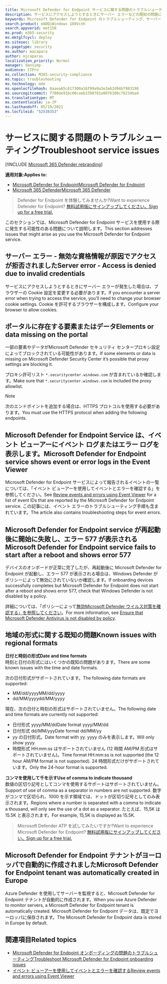 ```yaml
---
title: Microsoft Defender for Endpoint サービスに関する問題のトラブルシューティング
description: サービスにアクセスしようとするときにサーバー エラーなどの既知の問題に対する解決策と回避策を見つける。
keywords: Microsoft Defender for Endpoint のトラブルシューティング、サーバー エラー、アクセス拒否、無効な資格情報、データなし、ダッシュボード ポータル、許可、イベント ビューアー
search.product: eADQiWindows 10XVcnh
search.appverid: met150
ms.prod: m365-security
ms.mktglfcycl: deploy
ms.sitesec: library
ms.pagetype: security
ms.author: macapara
author: mjcaparas
localization_priority: Normal
manager: dansimp
audience: ITPro
ms.collection: M365-security-compliance
ms.topic: troubleshooting
ms.technology: mde
ms.openlocfilehash: 8aaea65c617300a16f99a9a3e3a62d94b7983198
ms.sourcegitcommit: f780de91bc00caeb1598781e0076106c76234bad
ms.translationtype: MT
ms.contentlocale: ja-JP
ms.lasthandoff: 05/19/2021
ms.locfileid: "52538353"
---
```

# <a name="troubleshoot-service-issues"></a><span data-ttu-id="c60f3-104">サービスに関する問題のトラブルシューティング</span><span class="sxs-lookup"><span data-stu-id="c60f3-104">Troubleshoot service issues</span></span>

[!INCLUDE [Microsoft 365 Defender rebranding](../../includes/microsoft-defender.md)]

<span data-ttu-id="c60f3-105">**適用対象:**</span><span class="sxs-lookup"><span data-stu-id="c60f3-105">**Applies to:**</span></span>
- [<span data-ttu-id="c60f3-106">Microsoft Defender for Endpoint</span><span class="sxs-lookup"><span data-stu-id="c60f3-106">Microsoft Defender for Endpoint</span></span>](https://go.microsoft.com/fwlink/p/?linkid=2154037)
- [<span data-ttu-id="c60f3-107">Microsoft 365 Defender</span><span class="sxs-lookup"><span data-stu-id="c60f3-107">Microsoft 365 Defender</span></span>](https://go.microsoft.com/fwlink/?linkid=2118804)

> <span data-ttu-id="c60f3-108">Defender for Endpoint を体験してみませんか?</span><span class="sxs-lookup"><span data-stu-id="c60f3-108">Want to experience Defender for Endpoint?</span></span> [<span data-ttu-id="c60f3-109">無料試用版にサインアップしてください。</span><span class="sxs-lookup"><span data-stu-id="c60f3-109">Sign up for a free trial.</span></span>](https://www.microsoft.com/microsoft-365/windows/microsoft-defender-atp?ocid=docs-wdatp-pullalerts-abovefoldlink) 


<span data-ttu-id="c60f3-110">このセクションでは、Microsoft Defender for Endpoint サービスを使用する際に発生する可能性のある問題について説明します。</span><span class="sxs-lookup"><span data-stu-id="c60f3-110">This section addresses issues that might arise as you use the Microsoft Defender for Endpoint service.</span></span>

## <a name="server-error---access-is-denied-due-to-invalid-credentials"></a><span data-ttu-id="c60f3-111">サーバー エラー - 無効な資格情報が原因でアクセスが拒否されました</span><span class="sxs-lookup"><span data-stu-id="c60f3-111">Server error - Access is denied due to invalid credentials</span></span>
<span data-ttu-id="c60f3-112">サービスにアクセスしようとするときにサーバー エラーが発生した場合は、ブラウザーの Cookie 設定を変更する必要があります。</span><span class="sxs-lookup"><span data-stu-id="c60f3-112">If you encounter a server error when trying to access the service, you’ll need to change your browser cookie settings.</span></span>
<span data-ttu-id="c60f3-113">Cookie を許可するブラウザーを構成します。</span><span class="sxs-lookup"><span data-stu-id="c60f3-113">Configure your browser to allow cookies.</span></span>

## <a name="elements-or-data-missing-on-the-portal"></a><span data-ttu-id="c60f3-114">ポータルに存在する要素またはデータ</span><span class="sxs-lookup"><span data-stu-id="c60f3-114">Elements or data missing on the portal</span></span>
<span data-ttu-id="c60f3-115">一部の要素やデータがMicrosoft Defender セキュリティ センタープロキシ設定によってブロックされている可能性があります。</span><span class="sxs-lookup"><span data-stu-id="c60f3-115">If some elements or data is missing on Microsoft Defender Security Center it’s possible that proxy settings are blocking it.</span></span>

<span data-ttu-id="c60f3-116">プロキシ許可リスト `*.securitycenter.windows.com` が含まれているか確認します。</span><span class="sxs-lookup"><span data-stu-id="c60f3-116">Make sure that `*.securitycenter.windows.com` is included the proxy allowlist.</span></span>


> [!NOTE]
> <span data-ttu-id="c60f3-117">次のエンドポイントを追加する場合は、HTTPS プロトコルを使用する必要があります。</span><span class="sxs-lookup"><span data-stu-id="c60f3-117">You must use the HTTPS protocol when adding the following endpoints.</span></span>

## <a name="microsoft-defender-for-endpoint-service-shows-event-or-error-logs-in-the-event-viewer"></a><span data-ttu-id="c60f3-118">Microsoft Defender for Endpoint Service は、イベント ビューアーにイベント ログまたはエラー ログを表示します。</span><span class="sxs-lookup"><span data-stu-id="c60f3-118">Microsoft Defender for Endpoint service shows event or error logs in the Event Viewer</span></span>

<span data-ttu-id="c60f3-119">Microsoft [](event-error-codes.md) Defender for Endpoint サービスによって報告されるイベントの一覧については、「イベント ビューアーを使用してイベントとエラーを確認する」を参照してください。</span><span class="sxs-lookup"><span data-stu-id="c60f3-119">See [Review events and errors using Event Viewer](event-error-codes.md) for a list of event IDs that are reported by the Microsoft Defender for Endpoint service.</span></span> <span data-ttu-id="c60f3-120">この記事には、イベント エラーのトラブルシューティング手順も含まれています。</span><span class="sxs-lookup"><span data-stu-id="c60f3-120">The article also contains troubleshooting steps for event errors.</span></span>

## <a name="microsoft-defender-for-endpoint-service-fails-to-start-after-a-reboot-and-shows-error-577"></a><span data-ttu-id="c60f3-121">Microsoft Defender for Endpoint service が再起動後に開始に失敗し、エラー 577 が表示される</span><span class="sxs-lookup"><span data-stu-id="c60f3-121">Microsoft Defender for Endpoint service fails to start after a reboot and shows error 577</span></span>

<span data-ttu-id="c60f3-122">デバイスのオンボードが正常に完了したが、再起動後に Microsoft Defender for Endpoint が起動し、エラー 577 が表示される場合は、Windows Defender がポリシーによって無効にされていないか確認します。</span><span class="sxs-lookup"><span data-stu-id="c60f3-122">If onboarding devices successfully completes but Microsoft Defender for Endpoint does not start after a reboot and shows error 577, check that Windows Defender is not disabled by a policy.</span></span>

<span data-ttu-id="c60f3-123">詳細については、「ポリシーによって[無効Microsoft Defender ウイルス対策を確認する」を参照してください](troubleshoot-onboarding.md#ensure-that-microsoft-defender-antivirus-is-not-disabled-by-a-policy)。</span><span class="sxs-lookup"><span data-stu-id="c60f3-123">For more information, see [Ensure that Microsoft Defender Antivirus is not disabled by policy](troubleshoot-onboarding.md#ensure-that-microsoft-defender-antivirus-is-not-disabled-by-a-policy).</span></span>

## <a name="known-issues-with-regional-formats"></a><span data-ttu-id="c60f3-124">地域の形式に関する既知の問題</span><span class="sxs-lookup"><span data-stu-id="c60f3-124">Known issues with regional formats</span></span>

<span data-ttu-id="c60f3-125">**日付と時刻の形式**</span><span class="sxs-lookup"><span data-stu-id="c60f3-125">**Date and time formats**</span></span><br>
<span data-ttu-id="c60f3-126">時刻と日付の形式にはいくつかの既知の問題があります。</span><span class="sxs-lookup"><span data-stu-id="c60f3-126">There are some known issues with the time and date formats.</span></span> 

<span data-ttu-id="c60f3-127">次の日付形式がサポートされています。</span><span class="sxs-lookup"><span data-stu-id="c60f3-127">The following date formats are supported:</span></span>
- <span data-ttu-id="c60f3-128">MM/dd/yyyy</span><span class="sxs-lookup"><span data-stu-id="c60f3-128">MM/dd/yyyy</span></span>
- <span data-ttu-id="c60f3-129">dd/MM/yyyy</span><span class="sxs-lookup"><span data-stu-id="c60f3-129">dd/MM/yyyy</span></span>

<span data-ttu-id="c60f3-130">現在、次の日付と時刻の形式はサポートされていません。</span><span class="sxs-lookup"><span data-stu-id="c60f3-130">The following date and time formats are currently not supported:</span></span>
- <span data-ttu-id="c60f3-131">日付形式 yyyy/MM/dd</span><span class="sxs-lookup"><span data-stu-id="c60f3-131">Date format yyyy/MM/dd</span></span>
- <span data-ttu-id="c60f3-132">日付形式 dd/MM/yyy</span><span class="sxs-lookup"><span data-stu-id="c60f3-132">Date format dd/MM/yy</span></span>
- <span data-ttu-id="c60f3-133">yy の日付形式。</span><span class="sxs-lookup"><span data-stu-id="c60f3-133">Date format with yy.</span></span> <span data-ttu-id="c60f3-134">yyyy のみを表示します。</span><span class="sxs-lookup"><span data-stu-id="c60f3-134">Will only show yyyy.</span></span>
- <span data-ttu-id="c60f3-135">時間形式 HH:mm:ss はサポートされていません (12 時間 AM/PM 形式はサポートされていません)。</span><span class="sxs-lookup"><span data-stu-id="c60f3-135">Time format HH:mm:ss is not supported (the 12 hour AM/PM format is not supported).</span></span> <span data-ttu-id="c60f3-136">24 時間形式だけがサポートされています。</span><span class="sxs-lookup"><span data-stu-id="c60f3-136">Only the 24-hour format is supported.</span></span>

<span data-ttu-id="c60f3-137">**コンマを使用して千を示す**</span><span class="sxs-lookup"><span data-stu-id="c60f3-137">**Use of comma to indicate thousand**</span></span><br>
<span data-ttu-id="c60f3-138">数値の区切り記号としてコンマを使用するサポートはサポートされていません。</span><span class="sxs-lookup"><span data-stu-id="c60f3-138">Support of use of comma as a separator in numbers are not supported.</span></span> <span data-ttu-id="c60f3-139">数字がコンマで区切られ、1000 を示す領域では、ドットが区切り記号としてのみ表示されます。</span><span class="sxs-lookup"><span data-stu-id="c60f3-139">Regions where a number is separated with a comma to indicate a thousand, will only see the use of a dot as a separator.</span></span> <span data-ttu-id="c60f3-140">たとえば、15,5K は 15.5K と表示されます。</span><span class="sxs-lookup"><span data-stu-id="c60f3-140">For example, 15,5K is displayed as 15.5K.</span></span>

><span data-ttu-id="c60f3-141">Microsoft Defender ATP を試してみたいですか?</span><span class="sxs-lookup"><span data-stu-id="c60f3-141">Want to experience Microsoft Defender for Endpoint?</span></span> [<span data-ttu-id="c60f3-142">無料試用版にサインアップしてください。</span><span class="sxs-lookup"><span data-stu-id="c60f3-142">Sign up for a free trial.</span></span>](https://www.microsoft.com/microsoft-365/windows/microsoft-defender-atp?ocid=docs-wdatp-troubleshoot-belowfoldlink)

## <a name="microsoft-defender-for-endpoint-tenant-was-automatically-created-in-europe"></a><span data-ttu-id="c60f3-143">Microsoft Defender for Endpoint テナントがヨーロッパで自動的に作成されました</span><span class="sxs-lookup"><span data-stu-id="c60f3-143">Microsoft Defender for Endpoint tenant was automatically created in Europe</span></span>
<span data-ttu-id="c60f3-144">Azure Defender を使用してサーバーを監視すると、Microsoft Defender for Endpoint テナントが自動的に作成されます。</span><span class="sxs-lookup"><span data-stu-id="c60f3-144">When you use Azure Defender to monitor servers, a Microsoft Defender for Endpoint tenant is automatically created.</span></span> <span data-ttu-id="c60f3-145">Microsoft Defender for Endpoint データは、既定でヨーロッパに保存されます。</span><span class="sxs-lookup"><span data-stu-id="c60f3-145">The Microsoft Defender for Endpoint data is stored in Europe by default.</span></span>





## <a name="related-topics"></a><span data-ttu-id="c60f3-146">関連項目</span><span class="sxs-lookup"><span data-stu-id="c60f3-146">Related topics</span></span>
- [<span data-ttu-id="c60f3-147">Microsoft Defender for Endpoint オンボーディングの問題のトラブルシューティング</span><span class="sxs-lookup"><span data-stu-id="c60f3-147">Troubleshoot Microsoft Defender for Endpoint onboarding issues</span></span>](troubleshoot-onboarding.md)
- [<span data-ttu-id="c60f3-148">イベント ビューアーを使用してイベントとエラーを確認する</span><span class="sxs-lookup"><span data-stu-id="c60f3-148">Review events and errors using Event Viewer</span></span>](event-error-codes.md)
